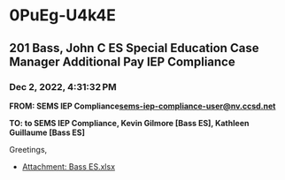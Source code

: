 # 0PuEg-U4k4E
## 201 Bass, John C ES Special Education Case Manager Additional Pay IEP Compliance
### Dec 2, 2022, 4:31:32 PM
**FROM: SEMS IEP Compliance<sems-iep-compliance-user@nv.ccsd.net>**

**TO: to SEMS IEP Compliance, Kevin Gilmore [Bass ES], Kathleen Guillaume [Bass ES]**


Greetings, 





* [Attachment: Bass ES.xlsx](0PuEg-U4k4E-attachment-1.xlsx)
